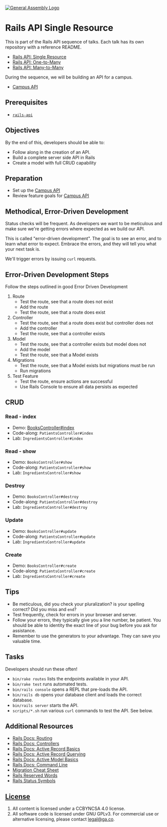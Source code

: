 [![General Assembly Logo](https://camo.githubusercontent.com/1a91b05b8f4d44b5bbfb83abac2b0996d8e26c92/687474703a2f2f692e696d6775722e636f6d2f6b6538555354712e706e67)](https://generalassemb.ly/education/web-development-immersive)

# Rails API Single Resource

This is part of the Rails API sequence of talks. Each talk has its own
repository with a reference README.

-   [Rails API: Single Resource](https://git.generalassemb.ly/ga-wdi-boston/rails-api-single-resource)
-   [Rails API: One-to-Many](https://git.generalassemb.ly/ga-wdi-boston/rails-api-one-to-many)
-   [Rails API: Many-to-Many](https://git.generalassemb.ly/ga-wdi-boston/rails-api-many-to-many)

During the sequence, we will be building an API for a campus.

-   [Campus API](https://git.generalassemb.ly/ga-wdi-boston/rails-api-campus-server)

## Prerequisites

-   [`rails-api`](https://git.generalassemb.ly/rails-api/rails-api)

## Objectives

By the end of this, developers should be able to:

-   Follow along in the creation of an API.
-   Build a complete server side API in Rails
-   Create a model with full CRUD capability

## Preparation

-   Set up the [Campus API](https://git.generalassemb.ly/ga-wdi-boston/rails-api-campus-server)
-   Review feature goals for [Campus API](https://git.generalassemb.ly/ga-wdi-boston/rails-api-campus-server)

## Methodical, Error-Driven Development

Status checks will be frequent. As developers we want to be meticulous and make
sure we're getting errors where expected as we build our API.

This is called "error-driven development". The goal is to see an error, and to
learn what error to expect. Embrace the errors, and they will tell you what
your next task is.

We'll trigger errors by issuing `curl` requests.

## Error-Driven Development Steps

Follow the steps outlined in good Error Driven Development
1.  Route
    - Test the route, see that a route does not exist
    - Add the route
    - Test the route, see that a route does exist
2.  Controller
    - Test the route, see that a route does exist but controller does not
    - Add the controller
    - Test the route, see that a controller exists
3. Model
    - Test the route, see that a controller exists but model does not
    - Add the model
    - Test the route, see that a Model exists
4. Migrations
    - Test the route, see that a Model exists but migrations must be run
    - Run migrations
1. Test Feature
    - Test the route, ensure actions are successful
    - Use Rails Console to ensure all data persists as expected

## CRUD

### Read - index

- Demo:  [BooksController#index](docs/books_index.md)
- Code-along: `PatientsController#index`
- Lab: `IngredientsController#index`

### Read - show

- Demo: `BooksController#show`
- Code-along: `PatientsController#show`
- Lab: `IngredientsController#show`

### Destroy

- Demo: `BooksController#destroy`
- Code-along: `PatientsController#destroy`
- Lab: `IngredientsController#destroy`

### Update

- Demo: `BooksController#update`
- Code-along: `PatientsController#update`
- Lab: `IngredientsController#update`

### Create

- Demo: `BooksController#create`
- Code-along: `PatientsController#create`
- Lab: `IngredientsController#create`

## Tips

-  Be meticulous, did you check your pluralization? is your spelling correct?
   Did you miss and `end`?
-  Test frequently, check for errors in your browser and server.
-  Follow your errors, they typically give you a line number, be patient.  You
   should be able to identity the exact line of your bug before you ask for
   assistance.
-  Remember to use the generators to your advantage. They can save you valuable
   time.

## Tasks

Developers should run these often!

-   `bin/rake routes` lists the endpoints available in your API.
-   `bin/rake test` runs automated tests.
-   `bin/rails console` opens a REPL that pre-loads the API.
-   `bin/rails db` opens your database client and loads the correct database.
-   `bin/rails server` starts the API.
-   `scripts/*.sh` run various `curl` commands to test the API. See below.

<!-- TODO -   `rake nag` checks your code style. -->
<!-- TODO -   `rake lint` checks your code for syntax errors. -->

## Additional Resources
- [Rails Docs: Routing](http://guides.rubyonrails.org/routing.html)
- [Rails Docs: Controllers ](http://guides.rubyonrails.org/action_controller_overview.html)
- [Rails Docs: Active Record Basics](http://guides.rubyonrails.org/active_record_basics.html)
- [Rails Docs: Active Record Querying](http://guides.rubyonrails.org/active_record_querying.html)
- [Rails Docs: Active Model Basics](http://guides.rubyonrails.org/active_model_basics.html)
- [Rails Docs: Command Line](http://guides.rubyonrails.org/command_line.html)
- [Migration Cheat Sheet](https://www.ralfebert.de/snippets/ruby-rails/models-tables-migrations-cheat-sheet/)
- [Rails Reserved Words](https://reservedwords.herokuapp.com/)
- [Rails Status Symbols](http://www.railsstatuscodes.com/)

## [License](LICENSE)

1.  All content is licensed under a CC­BY­NC­SA 4.0 license.
1.  All software code is licensed under GNU GPLv3. For commercial use or
    alternative licensing, please contact legal@ga.co.
